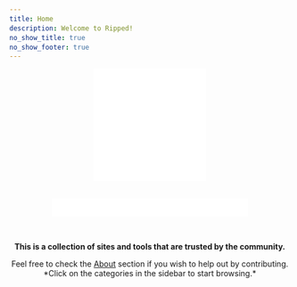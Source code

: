 ```yaml
---
title: Home
description: Welcome to Ripped!
no_show_title: true
no_show_footer: true
---
```

<img 
    style="display: block; 
           margin-left: auto;
           margin-right: auto;
           width: 40%;
           height: auto;
           aspect-ratio: 1;"
    src="/img/rippedtransparent-cropped.svg" 
    alt="Ripped Logo"
    id= "logo">
</img>
![]()

<img 
    style="display: block; 
           margin-left: auto;
           margin-right: auto;
           width: 70%;
           height: auto;"
    src="/img/ripped_banner.svg" 
    alt="Ripped Banner"
    id= "banner">
</img>

![]()
**<center>This is a collection of sites and tools that are trusted by the community.**</center>  

<center>Feel free to check the <a target="_self" href="/About">About</a> section if you wish to help out by contributing.</center>  

<center>*Click on the categories in the sidebar to start browsing.*</center>  
